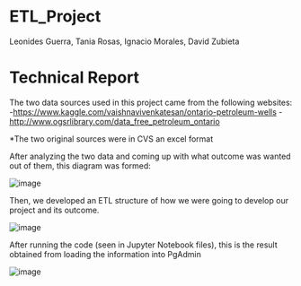# ETL_Project
Leonides Guerra, Tania Rosas, Ignacio Morales,  David Zubieta

# Technical Report

The two data sources used in this project came from the following websites:
-https://www.kaggle.com/vaishnavivenkatesan/ontario-petroleum-wells
-http://www.ogsrlibrary.com/data_free_petroleum_ontario

*The two original sources were in CVS an excel format

After analyzing the two data and coming up with what outcome was wanted out of them, this diagram was formed:
  
![image](https://user-images.githubusercontent.com/75647054/114287170-78beb480-9a2a-11eb-8efd-452056d489e6.png)

Then, we developed an ETL structure of how we were going to develop our project and its outcome.

![image](https://user-images.githubusercontent.com/75647054/114287182-8d9b4800-9a2a-11eb-8312-aeb135906977.png)

After running the code (seen in Jupyter Notebook files), this is the result obtained from loading the information into PgAdmin

![image](https://user-images.githubusercontent.com/75647054/114287183-955aec80-9a2a-11eb-9c83-e4f7dae1d51a.png)
